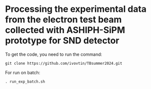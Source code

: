 # Processing the experimental data from the electron test beam collected with ASHIPH-SiPM prototype for SND detector

To get the code, you need to run the command: <br />
```
git clone https://github.com/ivovtin/TBsummer2024.git
```

For run on batch: <br />
```
. run_exp_batch.sh
```
